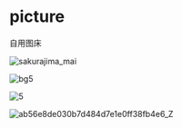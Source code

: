 # picture
自用图床


![sakurajima_mai](https://user-images.githubusercontent.com/55366350/132814977-b69faaf8-e02a-416a-af6e-0c56281991fe.png)

![bg5](https://user-images.githubusercontent.com/55366350/132816600-b14cf301-f013-4df8-a440-6220a799bb52.jpg)

![5](https://user-images.githubusercontent.com/55366350/133252601-fee11ddf-3f84-4ba5-af0e-c2407f510806.jpg)



![ab56e8de030b7d484d7e1e0ff38fb4e6_Z](https://user-images.githubusercontent.com/55366350/136692336-fe75eb5e-0686-4e94-a534-5256ad90c8c1.jpg)
